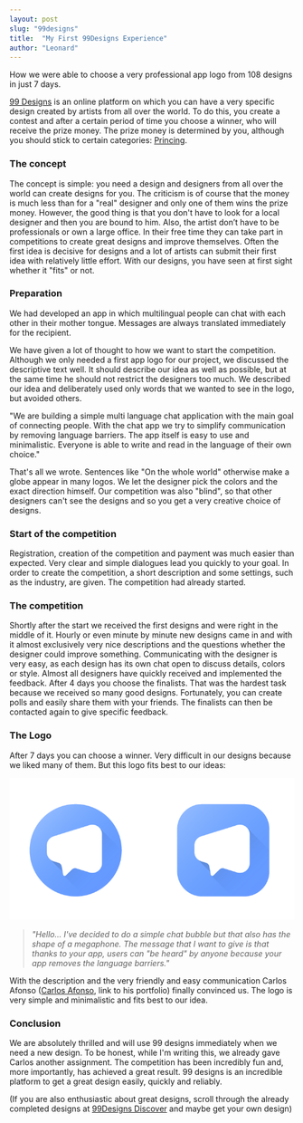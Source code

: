 ```yaml
---
layout: post
slug: "99designs"
title:  "My First 99Designs Experience"
author: "Leonard"
---
```


How we were able to choose a very professional app logo from 108 designs in just 7 days.
 
[99 Designs](https://en.99designs.de) is an online platform on which you can have a very specific design created by artists from all over the world. To do this, you create a contest and after a certain period of time you choose a winner, who will receive the prize money. The prize money is determined by you, although you should stick to certain categories: [Princing](https://en.99designs.de/pricing). 

### The concept

The concept is simple: you need a design and designers from all over the world can create designs for you. The criticism is of course that the money is much less than for a "real" designer and only one of them wins the prize money.
However, the good thing is that you don't have to look for a local designer and then you are bound to him. Also, the artist don’t have to be professionals or own a large office. In their free time they can take part in competitions to create great designs and improve themselves. Often the first idea is decisive for designs and a lot of artists can submit their first idea with relatively little effort. With our designs, you have seen at first sight whether it "fits" or not.

### Preparation

We had developed an app in which multilingual people can chat with each other in their mother tongue. Messages are always translated immediately for the recipient.

We have given a lot of thought to how we want to start the competition.
Although we only needed a first app logo for our project, we discussed the descriptive text well. It should describe our idea as well as possible, but at the same time he should not restrict the designers too much. We described our idea and deliberately used only words that we wanted to see in the logo, but avoided others.

"We are building a simple multi language chat application with the main goal of connecting people. With the chat app we try to simplify communication by removing language barriers. The app itself is easy to use and minimalistic. Everyone is able to write and read in the language of their own choice."

That's all we wrote. Sentences like "On the whole world" otherwise make a globe appear in many logos. We let the designer pick the colors and the exact direction himself. Our competition was also "blind", so that other designers can't see the designs and so you get a very creative choice of designs. 

### Start of the competition

Registration, creation of the competition and payment was much easier than expected. Very clear and simple dialogues lead you quickly to your goal. In order to create the competition, a short description and some settings, such as the industry, are given. The competition had already started.

### The competition

Shortly after the start we received the first designs and were right in the middle of it. Hourly or even minute by minute new designs came in and with it almost exclusively very nice descriptions and the questions whether the designer could improve something. Communicating with the designer is very easy, as each design has its own chat open to discuss details, colors or style. Almost all designers have quickly received and implemented the feedback.
After 4 days you choose the finalists. That was the hardest task because we received so many good designs. Fortunately, you can create polls and easily share them with your friends. The finalists can then be contacted again to give specific feedback.

### The Logo

After 7 days you can choose a winner. Very difficult in our designs because we liked many of them.
But this logo fits best to our ideas:

![Logo](/post_images/99designs/2.png)

>*"Hello... I've decided to do a simple chat bubble but that also has the shape of a megaphone. The message that I want to give is that thanks to your app, users can "be heard" by anyone because your app removes the language barriers."*

With the description and the very friendly and easy communication Carlos Afonso ([Carlos Afonso](https://en.99designs.de/profiles/ccarlosafonso), link to his portfolio) finally convinced us. The logo is very simple and minimalistic and fits best to our idea.

### Conclusion

We are absolutely thrilled and will use 99 designs immediately when we need a new design. To be honest, while I'm writing this, we already gave Carlos another assignment. The competition has been incredibly fun and, more importantly, has achieved a great result. 99 designs is an incredible platform to get a great design easily, quickly and reliably.

(If you are also enthusiastic about great designs, scroll through the already completed designs at [99Designs Discover](https://en.99designs.de/discover) and maybe get your own design)
